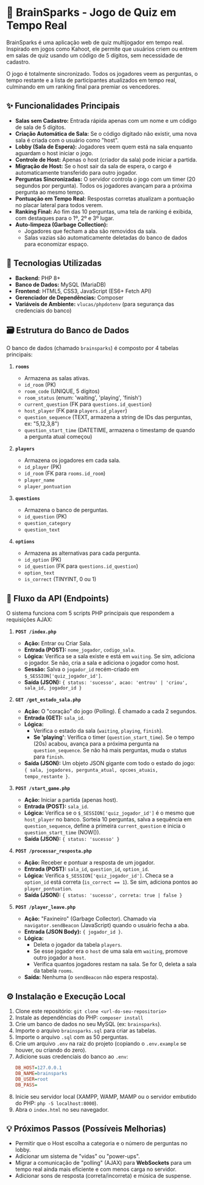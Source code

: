 # 🧠 BrainSparks - Jogo de Quiz em Tempo Real

BrainSparks é uma aplicação web de quiz multijogador em tempo real. Inspirado em jogos como Kahoot, ele permite que usuários criem ou entrem em salas de quiz usando um código de 5 dígitos, sem necessidade de cadastro.

O jogo é totalmente sincronizado. Todos os jogadores veem as perguntas, o tempo restante e a lista de participantes atualizados em tempo real, culminando em um ranking final para premiar os vencedores.

## ✨ Funcionalidades Principais

* **Salas sem Cadastro:** Entrada rápida apenas com um nome e um código de sala de 5 dígitos.
* **Criação Automática de Sala:** Se o código digitado não existir, uma nova sala é criada com o usuário como "host".
* **Lobby (Sala de Espera):** Jogadores veem quem está na sala enquanto aguardam o host iniciar o jogo.
* **Controle de Host:** Apenas o host (criador da sala) pode iniciar a partida.
* **Migração de Host:** Se o host sair da sala de espera, o cargo é automaticamente transferido para outro jogador.
* **Perguntas Sincronizadas:** O servidor controla o jogo com um timer (20 segundos por pergunta). Todos os jogadores avançam para a próxima pergunta ao mesmo tempo.
* **Pontuação em Tempo Real:** Respostas corretas atualizam a pontuação no placar lateral para todos verem.
* **Ranking Final:** Ao fim das 10 perguntas, uma tela de ranking é exibida, com destaques para o 1º, 2º e 3º lugar.
* **Auto-limpeza (Garbage Collection):**
    * Jogadores que fecham a aba são removidos da sala.
    * Salas vazias são automaticamente deletadas do banco de dados para economizar espaço.

## 🚀 Tecnologias Utilizadas

* **Backend:** PHP 8+
* **Banco de Dados:** MySQL (MariaDB)
* **Frontend:** HTML5, CSS3, JavaScript (ES6+ Fetch API)
* **Gerenciador de Dependências:** Composer
* **Variáveis de Ambiente:** `vlucas/phpdotenv` (para segurança das credenciais do banco)

## 🗃️ Estrutura do Banco de Dados

O banco de dados (chamado `brainsparks`) é composto por 4 tabelas principais:

1.  **`rooms`**
    * Armazena as salas ativas.
    * `id_room` (PK)
    * `room_code` (UNIQUE, 5 dígitos)
    * `room_status` (enum: 'waiting', 'playing', 'finish')
    * `current_question` (FK para `questions.id_question`)
    * `host_player` (FK para `players.id_player`)
    * `question_sequence` (TEXT, armazena a string de IDs das perguntas, ex: "5,12,3,8")
    * `question_start_time` (DATETIME, armazena o timestamp de quando a pergunta atual começou)

2.  **`players`**
    * Armazena os jogadores em cada sala.
    * `id_player` (PK)
    * `id_room` (FK para `rooms.id_room`)
    * `player_name`
    * `player_pontuation`

3.  **`questions`**
    * Armazena o banco de perguntas.
    * `id_question` (PK)
    * `question_category`
    * `question_text`

4.  **`options`**
    * Armazena as alternativas para cada pergunta.
    * `id_option` (PK)
    * `id_question` (FK para `questions.id_question`)
    * `option_text`
    * `is_correct` (TINYINT, 0 ou 1)

## 🔌 Fluxo da API (Endpoints)

O sistema funciona com 5 scripts PHP principais que respondem a requisições AJAX:

1.  **`POST /index.php`**
    * **Ação:** Entrar ou Criar Sala.
    * **Entrada (POST):** `nome_jogador`, `codigo_sala`.
    * **Lógica:** Verifica se a sala existe e está em `waiting`. Se sim, adiciona o jogador. Se não, cria a sala e adiciona o jogador como host.
    * **Sessão:** Salva o `jogador_id` recém-criado em `$_SESSION['quiz_jogador_id']`.
    * **Saída (JSON):** `{ status: 'sucesso', acao: 'entrou' | 'criou', sala_id, jogador_id }`

2.  **`GET /get_estado_sala.php`**
    * **Ação:** O "coração" do jogo (Polling). É chamado a cada 2 segundos.
    * **Entrada (GET):** `sala_id`.
    * **Lógica:**
        * Verifica o estado da sala (`waiting`, `playing`, `finish`).
        * **Se 'playing'**: Verifica o timer (`question_start_time`). Se o tempo (20s) acabou, avança para a próxima pergunta na `question_sequence`. Se não há mais perguntas, muda o status para `finish`.
    * **Saída (JSON):** Um objeto JSON gigante com todo o estado do jogo: `{ sala, jogadores, pergunta_atual, opcoes_atuais, tempo_restante }`.

3.  **`POST /start_game.php`**
    * **Ação:** Iniciar a partida (apenas host).
    * **Entrada (POST):** `sala_id`.
    * **Lógica:** Verifica se o `$_SESSION['quiz_jogador_id']` é o mesmo que `host_player` no banco. Sorteia 10 perguntas, salva a sequência em `question_sequence`, define a primeira `current_question` e inicia o `question_start_time` (NOW()).
    * **Saída (JSON):** `{ status: 'sucesso' }`

4.  **`POST /processar_resposta.php`**
    * **Ação:** Receber e pontuar a resposta de um jogador.
    * **Entrada (POST):** `sala_id`, `question_id`, `option_id`.
    * **Lógica:** Verifica `$_SESSION['quiz_jogador_id']`. Checa se a `option_id` está correta (`is_correct == 1`). Se sim, adiciona pontos ao `player_pontuation`.
    * **Saída (JSON):** `{ status: 'sucesso', correta: true | false }`

5.  **`POST /player_leave.php`**
    * **Ação:** "Faxineiro" (Garbage Collector). Chamado via `navigator.sendBeacon` (JavaScript) quando o usuário fecha a aba.
    * **Entrada (JSON Body):** `{ jogador_id }`.
    * **Lógica:**
        * Deleta o jogador da tabela `players`.
        * Se esse jogador era o `host` de uma sala em `waiting`, promove outro jogador a `host`.
        * Verifica quantos jogadores restam na sala. Se for 0, deleta a sala da tabela `rooms`.
    * **Saída:** Nenhuma (o `sendBeacon` não espera resposta).

## ⚙️ Instalação e Execução Local

1.  Clone este repositório: `git clone <url-do-seu-repositorio>`
2.  Instale as dependências do PHP: `composer install`
3.  Crie um banco de dados no seu MySQL (ex: `brainsparks`).
4.  Importe o arquivo `brainsparks.sql` para criar as tabelas.
5.  Importe o arquivo `.sql` com as 50 perguntas.
6.  Crie um arquivo `.env` na raiz do projeto (copiando o `.env.example` se houver, ou criando do zero).
7.  Adicione suas credenciais do banco ao `.env`:
    ```ini
    DB_HOST=127.0.0.1
    DB_NAME=brainsparks
    DB_USER=root
    DB_PASS=
    ```
8.  Inicie seu servidor local (XAMPP, WAMP, MAMP ou o servidor embutido do PHP: `php -S localhost:8000`).
9.  Abra o `index.html` no seu navegador.

## 💡 Próximos Passos (Possíveis Melhorias)

* Permitir que o Host escolha a categoria e o número de perguntas no lobby.
* Adicionar um sistema de "vidas" ou "power-ups".
* Migrar a comunicação de "polling" (AJAX) para **WebSockets** para um tempo real ainda mais eficiente e com menos carga no servidor.
* Adicionar sons de resposta (correta/incorreta) e música de suspense.